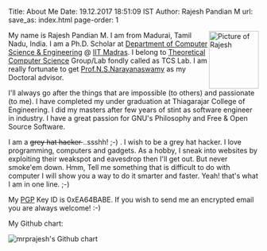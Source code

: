 Title: About Me
Date: 19.12.2017 18:51:09 IST
Author: Rajesh Pandian M
url: 
save_as: index.html
page-order: 1

<img src="images/Rajz.jpg" alt="Picture of Rajesh" style="float:right;height: 116px;width: 100px;"/>


My name is Rajesh Pandian M. I am from Madurai, Tamil Nadu, India. 
I am a Ph.D. Scholar at [Department of Computer Science & Engineering][1] @ [IIT Madras][2]. 
I belong to [Theoretical Computer Science][5] Group/Lab fondly called as TCS Lab.
I am really fortunate to get [Prof.N.S.Narayanaswamy][3] as my Doctoral advisor.

I'll always go after the things that are impossible (to others) and passionate (to me). 
I have completed my under graduation at Thiagarajar College of Engineering. 
I did my masters after few years of stint as software engineer in industry. 
I have a great passion for GNU's Philosophy and Free & Open Source Software.

I am a <s>grey hat hacker </s> ..ssshh! ;-) . 
I wish to be a grey hat hacker. 
I love programming, computers and gadgets. 
As a hobby, I sneak into websites by exploiting their weakspot and 
eavesdrop then I'll get out. But never smoke'em down. 
Hmm, Tell me something that is difficult to do with computer 
I will show you a way to do it smarter and faster. 
Yeah! that's what I am in one line. ;-)

My [PGP][4] Key ID is 0xEA64BABE. 
If you wish to send me an encrypted email you are always welcome! :-) 


My Github chart:

<img src="http://ghchart.rshah.org/mrprajesh" alt="mrprajesh's Github chart" />

[1]: http://www.cse.iitm.ac.in/
[2]: http://www.iitm.ac.in/
[3]: http://www.cse.iitm.ac.in/~swamy/
[4]: https://en.wikipedia.org/wiki/Pretty_Good_Privacy
[5]: http://theory.cse.iitm.ac.in/
